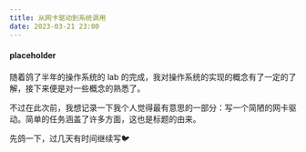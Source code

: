 ```yaml
---
title: 从网卡驱动到系统调用
date: 2023-03-21 23:00
---
```


#### placeholder
随着鸽了半年的操作系统的 lab 的完成，我对操作系统的实现的概念有了一定的了解，接下来便是对一些概念的熟悉了。

不过在此次前，我想记录一下我个人觉得最有意思的一部分：写一个简陋的网卡驱动。简单的任务涵盖了许多方面，这也是标题的由来。

先鸽一下，过几天有时间继续写🐦
